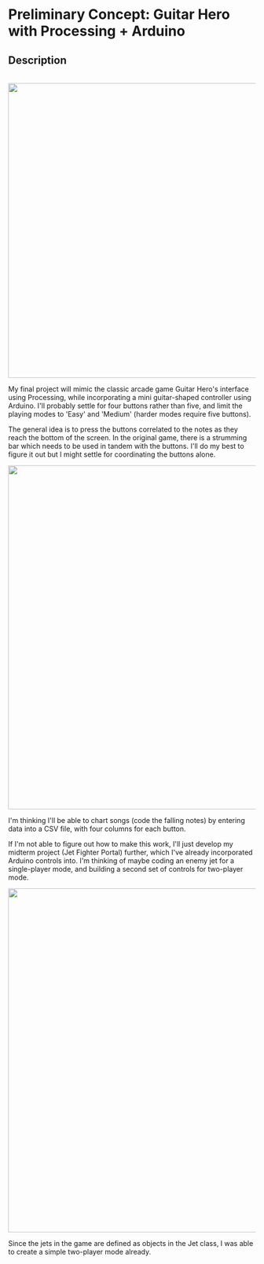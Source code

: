 # Preliminary Concept: Guitar Hero with Processing + Arduino

## Description
<p align="center">
  <br>
  <img width="600" src="https://ip.trueachievements.com/remote/download.xbox.com/content/images/66acd000-77fe-1000-9115-d802415607f7/1033/screenlg13.jpg">
</p>

My final project will mimic the classic arcade game Guitar Hero's interface using Processing, while incorporating a mini guitar-shaped controller using Arduino. I'll probably settle for four buttons rather than five, and limit the playing modes to 'Easy' and 'Medium' (harder modes require five buttons).

The general idea is to press the buttons correlated to the notes as they reach the bottom of the screen. In the original game, there is a strumming bar which needs to be used in tandem with the buttons. I'll do my best to figure it out but I might settle for coordinating the buttons alone.
<p align="center">
  <img width="700" src="https://upload.wikimedia.org/wikipedia/commons/thumb/5/59/Guitar-hero-controller-horiz.jpg/1200px-Guitar-hero-controller-horiz.jpg">
</p>

I'm thinking I'll be able to chart songs (code the falling notes) by entering data into a CSV file, with four columns for each button.

If I'm not able to figure out how to make this work, I'll just develop my midterm project (Jet Fighter Portal) further, which I've already incorporated Arduino controls into. I'm thinking of maybe coding an enemy jet for a single-player mode, and building a second set of controls for two-player mode. 
<p align="center">
  <img width="700" src="https://github.com/mike-leo-k/intro-to-im/blob/master/june%2010%20(midterm)/pictures/two-player.png">
</p>

Since the jets in the game are defined as objects in the Jet class, I was able to create a simple two-player mode already.
